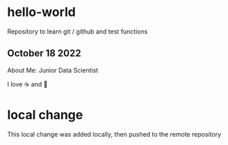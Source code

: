 # hello-world
Repository to learn git / github and test functions

## October 18 2022

About Me: Junior Data Scientist

I love :coffee: and :pizza:

# local change
This local change was added locally, then pushed to the remote repository
